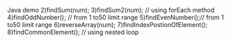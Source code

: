 Java demo
2)findSum(num);
3)findSum2(num); // using forEach method
4)findOddNumber(); // from 1 to50 limit range
5)findEvenNumber();// from 1 to50 limit range
6)reverseArray(num);
7)findIndexPostionOfElement();
8)findCommonElement(); // using nested loop

